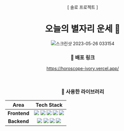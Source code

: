 
<div align =center>
  
[ 솔로 프로젝트 ]  
# 오늘의 별자리 운세 💫
  ![스크린샷 2023-05-26 033154](https://github.com/myungju030/horoscope/assets/96197310/04946846-b48e-43e2-87a4-c1568ab2cb0b)


### 📌 배포 링크

https://horoscope-ivory.vercel.app/



<br/>

### 📌 사용한 라이브러리

|     Area     |                                                                                                                                                                                                                                                                                                                                                                                                                                           Tech Stack                                                                                                                                                                                                                                                                                                                                                                                                                                            |
| :----------: | :---------------------------------------------------------------------------------------------------------------------------------------------------------------------------------------------------------------------------------------------------------------------------------------------------------------------------------------------------------------------------------------------------------------------------------------------------------------------------------------------------------------------------------------------------------------------------------------------------------------------------------------------------------------------------------------------------------------------------------------------------------------------------------------------------------------------------------------------------------------------------------------------: |
| **Frontend** | <img src="https://img.shields.io/badge/HTML-E34F26?style=for-the-badge&logo=HTML5&logoColor=white"> <img src="https://img.shields.io/badge/CSS-1572B6?style=for-the-badge&logo=CSS3&logoColor=white"> <img src="https://img.shields.io/badge/JavaScript-F7DF1E?style=for-the-badge&logo=JavaScript&logoColor=white">  <img src="https://img.shields.io/badge/Next.js-000000?style=for-the-badge&logo=Next.js&logoColor=white"> <img src="https://img.shields.io/badge/Axios-5A29E4?style=for-the-badge&logo=Axios&logoColor=white">
| **Backend** |  <img src="https://img.shields.io/badge/Node.js-339933?style=for-the-badge&logo=Node.js&logoColor=white"> <img src="https://img.shields.io/badge/Express-000000?style=for-the-badge&logo=Express&logoColor=white"> <img src="https://img.shields.io/badge/Nodemon-76D04B?style=for-the-badge&logo=Nodemon&logoColor=white">  <img src="https://img.shields.io/badge/Axios-5A29E4?style=for-the-badge&logo=Axios&logoColor=white">
</div>

<br/>

